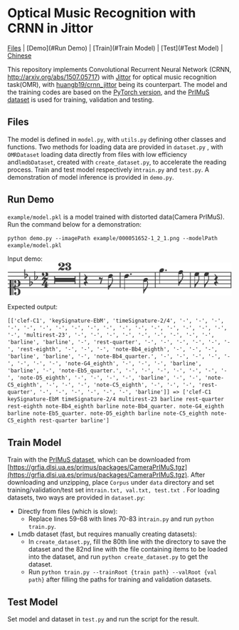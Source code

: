 # Optical Music Recognition with CRNN in Jittor

[Files](#Files) | [Demo](#Run Demo) | [Train](#Train Model) | [Test](#Test Model) | [Chinese](./README.cn.md)

This repository implements Convolutional Recurrent Neural Network (CRNN, http://arxiv.org/abs/1507.05717) with [Jittor](https://cg.cs.tsinghua.edu.cn/jittor/) for optical music recognition task(OMR), with [huangb19/crnn_jittor](https://github.com/huangb19/crnn_jittor) being its counterpart. The model and the training codes are based on the [PyTorch version](https://github.com/meijieru/crnn.pytorch), and the [PrIMuS dataset](https://grfia.dlsi.ua.es/primus/) is used for training, validation and testing.

## Files

The model is defined in `model.py`, with `utils.py` defining other classes and functions. Two methods for loading data are provided in `dataset.py` , with `OMRDataset` loading data directly from files with low efficiency and`lmdbDataset`, created with `create_dataset.py`, to accelerate the reading process. Train and test model respectively in`train.py` and `test.py`. A demonstration of model inference is provided in `demo.py`.

## Run Demo

`example/model.pkl` is a model trained with distorted data(Camera PrIMuS). Run the command below for a demonstration:

```
python demo.py --imagePath example/000051652-1_2_1.png --modelPath example/model.pkl
```

Input demo: ![000051652-1_2_1](example/000051652-1_2_1.png)

Expected output:

```
[['clef-C1', 'keySignature-EbM', 'timeSignature-2/4', '-', '-', '-', '-', '-', '-', '-', '-', '-', '-', '-', '-', '-', '-', '-', '-', '-', '-', 'multirest-23', '-', '-', '-', '-', '-', '-', '-', '-', '-', 'barline', 'barline', '-', 'rest-quarter', '-', '-', '-', '-', '-', '-', 'rest-eighth', '-', '-', '-', 'note-Bb4_eighth', '-', '-', '-', 'barline', 'barline', '-', 'note-Bb4_quarter.', '-', '-', '-', '-', '-', '-', '-', '-', 'note-G4_eighth', '-', '-', '-', 'barline', 'barline', '-', 'note-Eb5_quarter.', '-', '-', '-', '-', '-', '-', '-', 'note-D5_eighth', '-', '-', '-', '-', 'barline', '-', '-', 'note-C5_eighth', '-', '-', '-', 'note-C5_eighth', '-', '-', '-', 'rest-quarter', '-', '-', '-', '-', '-', '-', 'barline']] => ['clef-C1 keySignature-EbM timeSignature-2/4 multirest-23 barline rest-quarter rest-eighth note-Bb4_eighth barline note-Bb4_quarter. note-G4_eighth barline note-Eb5_quarter. note-D5_eighth barline note-C5_eighth note-C5_eighth rest-quarter barline']
```

## Train Model

Train with the [PrIMuS dataset](https://grfia.dlsi.ua.es/primus/), which can be downloaded from [https://grfia.dlsi.ua.es/primus/packages/CameraPrIMuS.tgz](https://grfia.dlsi.ua.es/primus/packages/CameraPrIMuS.tgz). After downloading and unzipping, place `Corpus` under `data` directory and set training/validation/test set in`train.txt, val.txt, test.txt `. For loading datasets, two ways are provided in `dataset.py`:

* Directly from files (which is slow):
  * Replace lines 59-68 with lines 70-83 in`train.py` and run `python train.py`.
* Lmdb dataset (fast, but requires manually creating datasets):
  * In `create_dataset.py`, fill the 80th line with the directory to save the dataset and the 82nd line with the file containing items to be loaded into the dataset, and run `python create_dataset.py` to get the dataset.
  * Run `python train.py --trainRoot {train path} --valRoot {val path}` after filling the paths for training and validation datasets.

## Test Model

Set model and dataset in `test.py` and run the script for the result.

